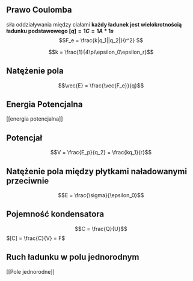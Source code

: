

## Prawo Coulomba

siła oddziaływania między ciałami
**każdy ładunek jest wielokrotnością ładunku podstawowego $[q] = 1C = 1A*1s$**
$$F_e = \frac{k|q_1||q_2|}{r^2} $$

$$k = \frac{1}{4\pi\epsilon_0\epsilon_r}$$

## Natężenie pola

$$\vec{E} = \frac{\vec{F_e}}{q}$$
## Energia Potencjalna

[[energia potencjalna]]


## Potencjał 

$$V = \frac{E_p}{q_2} = \frac{kq_1}{r}$$
## Natężenie pola między płytkami naładowanymi przeciwnie
$$E = \frac{\sigma}{\epsilon_0}$$

## Pojemność kondensatora

$$C = \frac{Q}{U}$$
$[C] = \frac{C}{V} = F$

## Ruch ładunku w polu jednorodnym

[[Pole jednorodne]]

